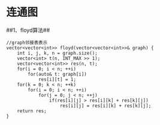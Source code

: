 # 连通图

##1、floyd算法##

    //graph邻接表表示
    vector<vector<int>> floyd(vector<vector<int>>& graph) {
        int i, j, k, n = graph.size();
        vector<int> t(n, INT_MAX >> 1);
        vector<vector<int>> res(n, t);
        for(i = 0; i < n; ++i)
            for(auto& t: graph[i])
                res[i][t] = 1;
        for(k = 0; k < n; ++k)
            for(i = 0; i < n; ++i)
                for(j = 0; j < n; ++j)
                    if(res[i][j] > res[i][k] + res[k][j])
                        res[i][j] = res[i][k] + res[k][j];
        return res;
    }
    